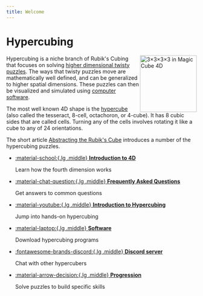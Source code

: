 ```yaml
---
title: Welcome
---
```


<meta property="og:type" content="website">
<meta property="og:title" content="Hypercubing Wiki" />
<meta property="og:description" content="Learn everything about higher dimensional twisty puzzle solving, including history, records, puzzles, tutorials, resources, and more." />
<meta property="og:url" content="https://hypercubing.xyz/" />
<meta property="og:image" content="https://cloud.hypercubing.xyz/assets/img/virt/mc4d_3x3x3x3.png" />

# Hypercubing

<a href="/puzzles/3x3x3x3"><img src="https://cloud.hypercubing.xyz/assets/img/virt/mc4d_3x3x3x3.png" alt="3&times;3&times;3&times;3 in Magic Cube 4D" width="150" align="right"></a>

Hypercubing is a niche branch of Rubik's Cubing that focuses on solving [higher dimensional twisty puzzles](https://en.wikipedia.org/wiki/N-dimensional_sequential_move_puzzle). The ways that twisty puzzles move are mathematically well defined, and can be generalized to higher spatial dimensions. These puzzles can then be visualized and simulated using [computer software](/software/index.md).

The most well known 4D shape is the [hypercube](https://en.wikipedia.org/wiki/Tesseract) (also called the tesseract, 8-cell, octachoron, or 4-cube). It has 8 cubic sides that are called cells. Turning any of the cells involves rotating it like a cube to any of 24 orientations.

The short article [Abstracting the Rubik's Cube](https://www.maa.org/sites/default/files/pdf/Mathhorizons/pdfs/AbstractingRubiks_MH_25.4.18.pdf) introduces a number of the hypercubing puzzles.

<div class="grid cards" markdown>

-   [:material-school:{.lg .middle} **Introduction to 4D**](intro-4d.md)

    Learn how the fourth dimension works

-   [:material-chat-question:{.lg .middle} **Frequently Asked Questions**](faq.md)

    Get answers to common questions

-   [:material-youtube:{.lg .middle} **Introduction to Hypercubing**](https://www.youtube.com/watch?v=drrTFs11sYQ&list=PLBQ7ltR88PRv9Rmrv7iRhupGaazEPWZi5&index=1)

    Jump into hands-on hypercubing

-   [:material-laptop:{.lg .middle} **Software**](software/index.md)

    Download hypercubing programs

-   [:fontawesome-brands-discord:{.lg .middle} **Discord server**](https://discord.gg/xxFvfyx89p)

    Chat with other hypercubers

-   [:material-arrow-decision:{.lg .middle} **Progression**](progression.md)

    Solve puzzles to build specific skills

</div>
